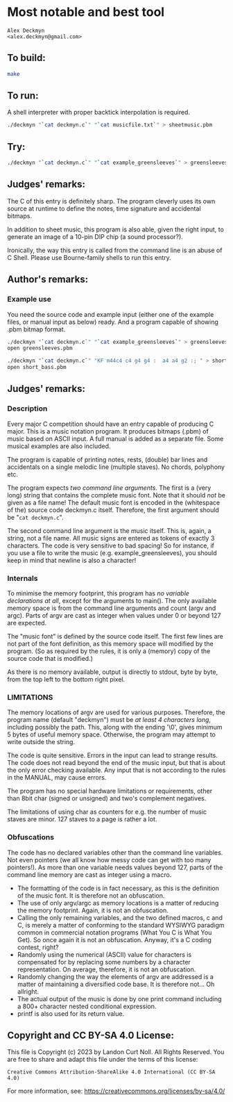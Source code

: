 # Most notable and best tool

    Alex Deckmyn  
    <alex.deckmyn@gmail.com>  

## To build:

```sh
make
```

## To run:

A shell interpreter with proper backtick interpolation is required.

```sh
./deckmyn "`cat deckmyn.c`" "`cat musicfile.txt`" > sheetmusic.pbm
```

## Try:

```sh
./deckmyn "`cat deckmyn.c`" "`cat example_greensleeves`" > greensleeves.pbm
```

## Judges' remarks:

The C of this entry is definitely sharp. The program cleverly uses its own
source at runtime to define the notes, time signature and accidental bitmaps.

In addition to sheet music, this program is also able, given the right input,
to generate an image of a 10-pin DIP chip (a sound processor?).

Ironically, the way this entry is called from the command line is an abuse of C Shell.
Please use Bourne-family shells to run this entry.

## Author's remarks:

### Example use

You need the source code and example input (either one of the example files, or manual input as below) ready. And a program capable of showing .pbm bitmap format.

```sh
./deckmyn "`cat deckmyn.c`" "`cat example_greensleeves`" > greensleeves.pbm
open greensleeves.pbm
```

```sh
./deckmyn "`cat deckmyn.c`" "KF m44c4 c4 g4 g4 :  a4 a4 g2 :; " > short_bass.pbm
open short_bass.pbm
```

## Judges' remarks:

### Description

Every major C competition should have an entry capable of producing C major.
This is a music notation program. It produces bitmaps (.pbm) of music based on ASCII input. A full manual is added as a separate file. Some musical examples are also included.

The program is capable of printing notes, rests, (double) bar lines and accidentals on a single melodic line (multiple staves). No chords, polyphony etc.

The program expects *two command line arguments*. The first is a (very long) string that contains the complete music font. Note that it should *not* be given as a file name! The default music font is encoded in the (whitespace of the) source code deckmyn.c itself. Therefore, the first argument should be "`cat deckmyn.c`".

The second command line argument is the music itself. This is, again, a string, not a file name. All music signs are entered as tokens of exactly 3 characters. The code is very sensitive to bad spacing! So for instance, if you use a file to write the music (e.g. example\_greensleeves), you should keep in mind that newline is also a character! 

### Internals

To minimise the memory footprint, this program has *no variable declarations at all*, except for the arguments to main(). The only available memory space is from the command line arguments and count (argv and argc). Parts of argv are cast as integer when values under 0 or beyond 127 are expected.

The "music font" is defined by the source code itself. The first few lines are not part of the font definition, as this memory space will modified by the program. (So as required by the rules, it is only a (memory) copy of the source code that is modified.)

As there is no memory available, output is directly to stdout, byte by byte, from the top left to the bottom right pixel.

### LIMITATIONS

The memory locations of argv are used for various purposes. Therefore, the program name (default "deckmyn") must be *at least 4 characters long*, including possibly the path. This, along with the ending '\0', gives minimum 5 bytes of useful memory space. Otherwise, the program may attempt to write outside the string. 

The code is quite sensitive. Errors in the input can lead to strange results. The code does not read beyond the end of the music input, but that is about the only error checking available. Any input that is not according to the rules in the MANUAL, may cause errors. 

The program has no special hardware limitations or requirements, other than 8bit char (signed or unsigned) and two's complement negatives. 

The limitations of using char as counters for e.g. the number of music staves are minor. 127 staves to a page is rather a lot.

### Obfuscations

The code has no declared variables other than the command line variables. Not even pointers (we all know how messy code can get with too many pointers!). As more than one variable needs values beyond 127, parts of the command line memory are cast as integer using a macro.

- The formatting of the code is in fact necessary, as this is the definition of the music font. It is therefore not an obfuscation.
- The use of only argv/argc as memory locations is a matter of reducing the memory footprint. Again, it is not an obfuscation.
- Calling the only remaining variables, and the two defined macros, c and C, is merely a matter of conforming to the standard WYSIWYG paradigm common in commercial notation programs (What You C is What You Get). So once again it is not an obfuscation. Anyway, it's a C coding contest, right?
- Randomly using the numerical (ASCII) value for characters is compensated for by replacing some numbers by a character representation. On average, therefore, it is not an obfuscation.
- Randomly changing the way the elements of argv are addressed is a matter of maintaining a diversified code base. It is therefore not... Oh allright.
- The actual output of the music is done by one print command including a 800+ character nested conditional expression.
- printf is also used for its return value.

## Copyright and CC BY-SA 4.0 License:

This file is Copyright (c) 2023 by Landon Curt Noll.  All Rights Reserved.
You are free to share and adapt this file under the terms of this license:

    Creative Commons Attribution-ShareAlike 4.0 International (CC BY-SA 4.0)

For more information, see: https://creativecommons.org/licenses/by-sa/4.0/
